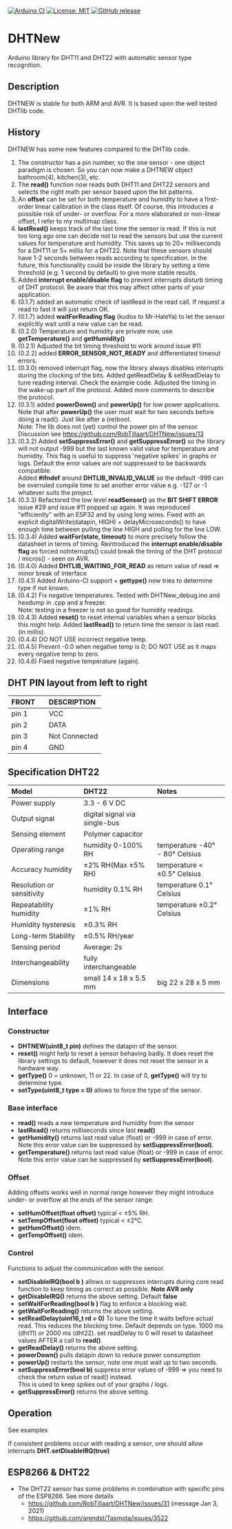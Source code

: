
[![Arduino CI](https://github.com/RobTillaart/DHTNew/workflows/Arduino%20CI/badge.svg)](https://github.com/marketplace/actions/arduino_ci)
[![License: MIT](https://img.shields.io/badge/license-MIT-green.svg)](https://github.com/RobTillaart/DHTNew/blob/master/LICENSE)
[![GitHub release](https://img.shields.io/github/release/RobTillaart/DHTNew.svg?maxAge=3600)](https://github.com/RobTillaart/DHTNew/releases)

# DHTNew

Arduino library for DHT11 and DHT22 with automatic sensor type recognition.


## Description

DHTNEW is stable for both ARM and AVR. 
It is based upon the well tested DHTlib code.


## History 

DHTNEW has some new features compared to the DHTlib code.

1. The constructor has a pin number, so the one sensor - one object paradigm is chosen.
   So you can now make a DHTNEW object bathroom(4), kitchen(3), etc.
2. The **read()** function now reads both DHT11 and DHT22 sensors and selects the right 
   math per sensor based upon the bit patterns. 
3. An **offset** can be set for both temperature and humidity to have a first-order linear
   calibration in the class itself. Of course, this introduces a possible risk of
   under- or overflow.
   For a more elaborated or non-linear offset, I refer to my multimap class.
4. **lastRead()** keeps track of the last time the sensor is read. If this is not too long ago 
   one can decide not to read the sensors but use the current values for temperature and humidity.
   This saves up to 20+ milliseconds for a DHT11 or 5+ millis for a DHT22. Note that these sensors 
   should have 1-2 seconds between reads according to specification. 
   In the future, this functionality could be inside the library by setting a time threshold
   (e.g. 1 second by default) to give more stable results.
5. Added **interrupt enable/disable flag** to prevent interrupts disturb timing of DHT protocol.
   Be aware that this may affect other parts of your application.
6. (0.1.7) added an automatic check of lastRead in the read call. If request a read to fast it will just return OK.
7. (0.1.7) added **waitForReading flag** (kudos to Mr-HaleYa) to let the sensor explicitly 
   wait until a new value can be read.
8. (0.2.0) Temperature and humidity are private now, use **getTemperature()** and **getHumidity()**
9. (0.2.1) Adjusted the bit timing threshold to work around issue #11 
10. (0.2.2) added **ERROR_SENSOR_NOT_READY** and differentiated timeout errors.
11. (0.3.0)
removed interrupt flag, now the library always disables interrupts during 
the clocking of the bits.
Added getReadDelay & setReadDelay to tune reading interval. Check the example code.
Adjusted the timing in the wake-up part of the protocol. 
Added more comments to describe the protocol.
12. (0.3.1)
added **powerDown()** and **powerUp()** for low power applications. Note that after **powerUp()**
the user must wait for two seconds before doing a read(). Just like after a (re)boot.  
Note: The lib does not (yet) control the power pin of the sensor. 
Discussion see https://github.com/RobTillaart/DHTNew/issues/13
13. (0.3.2)
Added **setSuppressError()** and **getSuppressError()** so the library will not output -999 
but the last known valid value for temperature and humidity. 
This flag is useful to suppress 'negative spikes' in graphs or logs. 
Default the error values are not suppressed to be backwards compatible.  
Added **#ifndef** around **DHTLIB_INVALID_VALUE** so the default -999 can be overruled
compile time to set another error value e.g. -127 or -1 whatever suits the project.
14. (0.3.3)
Refactored the low level **readSensor()** as the **BIT SHIFT ERROR** issue #29 and issue #11 popped up again.
It was reproduced "efficiently" with an ESP32 and by using long wires.
Fixed with an explicit digitalWrite(datapin, HIGH) + delayMicroseconds() to have enough time between
pulling the line HIGH and polling for the line LOW.
15. (0.3.4)
Added **waitFor(state, timeout)** to more precisely follow the datasheet in terms of timing.
Reintroduced the **interrupt enable/disable flag** as forced noInterrupts()
could break the timing of the DHT protocol / micros() - seen on AVR.
16. (0.4.0)
Added **DHTLIB_WAITING_FOR_READ** as return value of read => minor break of interface
17. (0.4.1)
Added Arduino-CI support + **gettype()** now tries to determine type if not known.
18. (0.4.2)
Fix negative temperatures. Tested with DHTNew_debug.ino and hexdump in .cpp and a freezer.  
Note: testing in a freezer is not so good for humidity readings.
19. (0.4.3)
Added **reset()** to reset internal variables when a sensor blocks this might help.
Added **lastRead()** to return time the sensor is last read. (in millis).
20. (0.4.4)
DO NOT USE incorrect negative temp.
21. (0.4.5)
Prevent -0.0 when negative temp is 0;
DO NOT USE as it maps every negative temp to zero.
22. (0.4.6) 
Fixed negative temperature (again).



## DHT PIN layout from left to right

| FRONT | | DESCRIPTION  |
|:----|:----:|:----|
| pin 1 | | VCC           |
| pin 2 | | DATA          |
| pin 3 | | Not Connected |
| pin 4 | | GND           |


## Specification DHT22

| Model                     | DHT22         | Notes |
|:----|:----|:----|
| Power supply              | 3.3 - 6 V DC  | 
| Output signal             | digital signal via single-bus | 
| Sensing element           | Polymer capacitor  | 
| Operating range           | humidity 0-100% RH | temperature -40° - 80° Celsius | 
| Accuracy humidity         | ±2% RH(Max ±5% RH) | temperature < ±0.5° Celsius | 
| Resolution or sensitivity | humidity 0.1% RH   | temperature 0.1° Celsius | 
| Repeatability humidity    | ±1% RH             | temperature ±0.2° Celsius | 
| Humidity hysteresis       | ±0.3% RH           | 
| Long-term Stability       | ±0.5% RH/year      | 
| Sensing period            | Average: 2s        | 
| Interchangeability        | fully interchangeable  | 
| Dimensions                | small 14 x 18 x 5.5 mm | big 22 x 28 x 5 mm | 


## Interface


### Constructor

- **DHTNEW(uint8_t pin)** defines the datapin of the sensor.
- **reset()** might help to reset a sensor behaving badly. It does reset the library settings to default, 
however it does not reset the sensor in a hardware way. 
- **getType()**  0 = unknown, 11 or 22. 
In case of 0, **getType()** will try to determine type.
- **setType(uint8_t type = 0)** allows to force the type of the sensor. 


### Base interface

- **read()** reads a new temperature and humidity from the sensor
- **lastRead()** returns milliseconds since last **read()**
- **getHumidity()** returns last read value (float) or -999 in case of error. 
Note this error value can be suppressed by **setSuppressError(bool)**.
- **getTemperature()** returns last read value (float) or -999 in case of error. Note this error value can be suppressed by **setSuppressError(bool)**.


### Offset 

Adding offsets works well in normal range however they might introduce under- or overflow at the ends of the sensor range.

- **setHumOffset(float offset)** typical < ±5% RH.
- **setTempOffset(float offset)** typical < ±2°C.
- **getHumOffset()** idem.
- **getTempOffset()** idem.


### Control

Functions to adjust the communication with the sensor.

- **setDisableIRQ(bool b )** allows or suppresses interrupts during core read function to keep timing as correct as possible. **Note AVR only**
- **getDisableIRQ()** returns the above setting. Default **false**
- **setWaitForReading(bool b )** flag to enforce a blocking wait. 
- **getWaitForReading()** returns the above setting.
- **setReadDelay(uint16_t rd = 0)** To tune the time it waits before actual read. This reduces the blocking time. Default depends on type. 1000 ms (dht11) or 2000 ms (dht22). set readDelay to 0 will reset to datasheet values AFTER a call to **read()**.
- **getReadDelay()** returns the above setting.
- **powerDown()** pulls datapin down to reduce power consumption
- **powerUp()** restarts the sensor, note one must wait up to two seconds.
- **setSuppressError(bool b)** suppress error values of -999 => you need to check the return value of read() instead.  
This is used to keep spikes out of your graphs / logs. 
- **getSuppressError()**  returns the above setting.


## Operation

See examples

If consistent problems occur with reading a sensor, one should allow interrupts 
**DHT.setDisableIRQ(true)**


## ESP8266 & DHT22

- The DHT22 sensor has some problems in combination with specific pins of the ESP8266. See more details
  - https://github.com/RobTillaart/DHTNew/issues/31  (message Jan 3, 2021)
  - https://github.com/arendst/Tasmota/issues/3522
  
